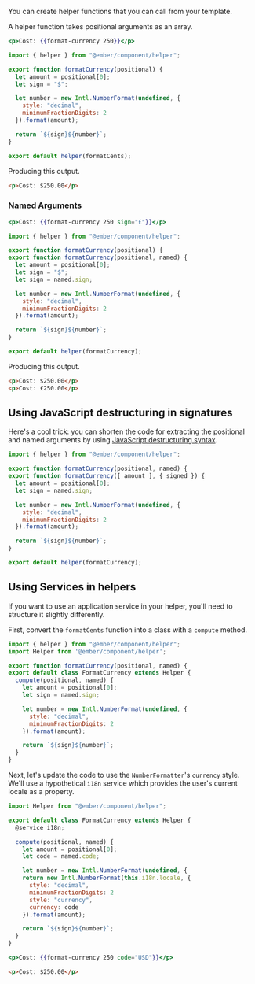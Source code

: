 You can create helper functions that you can call from your template.

A helper function takes positional arguments as an array.

```handlebars {data-filename="app/templates/application.js"}
<p>Cost: {{format-currency 250}}</p>
```

```js {data-filename="app/helpers/format-currency.js"}
import { helper } from "@ember/component/helper";

export function formatCurrency(positional) {
  let amount = positional[0];
  let sign = "$";

  let number = new Intl.NumberFormat(undefined, {
    style: "decimal",
    minimumFractionDigits: 2
  }).format(amount);

  return `${sign}${number}`;
}

export default helper(formatCents);
```

Producing this output.

```html {data-filename="output"}
<p>Cost: $250.00</p>
```

### Named Arguments

```handlebars {data-filename="app/templates/application.js"}
<p>Cost: {{format-currency 250 sign="£"}}</p>
```

```js {data-filename="app/helpers/format-currency.js", data-diff="-3,+4,-6,+7,-10"}
import { helper } from "@ember/component/helper";

export function formatCurrency(positional) {
export function formatCurrency(positional, named) {
  let amount = positional[0];
  let sign = "$";
  let sign = named.sign;

  let number = new Intl.NumberFormat(undefined, {
    style: "decimal",
    minimumFractionDigits: 2
  }).format(amount);

  return `${sign}${number}`;
}

export default helper(formatCurrency);
```

Producing this output.

```html {data-filename="output" data-diff="-1,+2"}
<p>Cost: $250.00</p>
<p>Cost: £250.00</p>
```

## Using JavaScript destructuring in signatures

Here's a cool trick: you can shorten the code for extracting the positional and named arguments by using [JavaScript destructuring syntax](https://developer.mozilla.org/en-US/docs/Web/JavaScript/Reference/Operators/Destructuring_assignment).

```js {data-filename="app/helpers/format-currency.js", data-diff="-3,+4,-5,-6"}
import { helper } from "@ember/component/helper";

export function formatCurrency(positional, named) {
export function formatCurrency([ amount ], { signed }) {
  let amount = positional[0];
  let sign = named.sign;

  let number = new Intl.NumberFormat(undefined, {
    style: "decimal",
    minimumFractionDigits: 2
  }).format(amount);

  return `${sign}${number}`;
}

export default helper(formatCurrency);
```

## Using Services in helpers

If you want to use an application service in your helper, you'll need to structure it slightly differently.

First, convert the `formatCents` function into a class with a `compute` method.

```js {data-filename="app/helpers/format-currency.js", data-diff="-1,+2,-4,+5,+6,-16"}
import { helper } from "@ember/component/helper";
import Helper from '@ember/component/helper';

export function formatCurrency(positional, named) {
export default class FormatCurrency extends Helper {
  compute(positional, named) {
    let amount = positional[0];
    let sign = named.sign;

    let number = new Intl.NumberFormat(undefined, {
      style: "decimal",
      minimumFractionDigits: 2
    }).format(amount);

    return `${sign}${number}`;
  }
}
```

Next, let's update the code to use the `NumberFormatter`'s `currency` style. We'll use a hypothetical `i18n` service which provides the user's current locale as a property.

```js {data-filename="app/helpers/format-currency.js", data-diff="+4,-10,+11,-12,-13,+14,+15,-17,-18"}
import Helper from "@ember/component/helper";

export default class FormatCurrency extends Helper {
  @service i18n;

  compute(positional, named) {
    let amount = positional[0];
    let code = named.code;

    let number = new Intl.NumberFormat(undefined, {
    return new Intl.NumberFormat(this.i18n.locale, {
      style: "decimal",
      minimumFractionDigits: 2
      style: "currency",
      currency: code
    }).format(amount);

    return `${sign}${number}`;
  }
}
```

```handlebars {data-filename="app/templates/application.js"}
<p>Cost: {{format-currency 250 code="USD"}}</p>
```

```html {data-filename="output"}
<p>Cost: $250.00</p>
```
